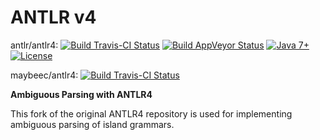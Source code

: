 # ANTLR v4

antlr/antlr4: [![Build Travis-CI Status](https://travis-ci.org/antlr/antlr4.png?branch=master)](https://travis-ci.org/antlr/antlr4) [![Build AppVeyor  Status](https://ci.appveyor.com/api/projects/status/5acpbx1pg7bhgh8v/branch/master?svg=true)](https://ci.appveyor.com/project/parrt/antlr4) [![Java 7+](https://img.shields.io/badge/java-7+-4c7e9f.svg)](http://java.oracle.com) [![License](https://img.shields.io/badge/license-BSD-blue.svg)](https://raw.githubusercontent.com/antlr/antlr4/master/LICENSE.txt)

maybeec/antlr4: [![Build Travis-CI Status](https://travis-ci.org/maybeec/antlr4.png?branch=ambiguous-parsing)](https://travis-ci.org/maybeec/antlr4)

**Ambiguous Parsing with ANTLR4**

This fork of the original ANTLR4 repository is used for implementing ambiguous parsing of island grammars.
